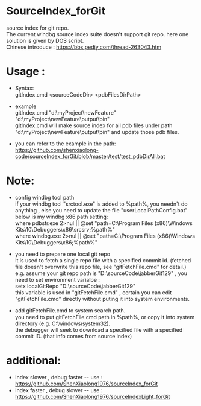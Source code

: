 # SourceIndex_forGit
source index for git repo.  
The current windbg source index suite doesn't support git repo. here one solution is given by DOS script.  
Chinese introduce : https://bbs.pediy.com/thread-263043.htm

# Usage :  
- Syntax:  
  gitIndex.cmd \<sourceCodeDir\> \<pdbFilesDirPath\>  
- example  
  gitIndex.cmd "d:\myProject\newFeature" "d:\myProject\newFeature\output\bin"  
  gitIndex.cmd will make source index for all pdb files under path "d:\myProject\newFeature\output\bin" and update those pdb files.  

- you can refer to the example in the path:  
  https://github.com/shenxiaolong-code/sourceIndex_forGit/blob/master/test/test_pdbDirAll.bat

# Note:  
 - config windbg tool path  
if your windbg tool "srctool.exe" is added to %path%, you needn't do anything , else you need to update the file "userLocalPathConfig.bat"  
below is my windbg x86 path setting:  
where pdbstr.exe 2>nul || @set "path=C:\Program Files (x86)\Windows Kits\10\Debuggers\x86\srcsrv;%path%"  
where windbg.exe 2>nul || @set "path=C:\Program Files (x86)\Windows Kits\10\Debuggers\x86;%path%"  

- you need to prepare one local git repo  
it is used to fetch a single repo file with a specified commit id. (fetched file doesn't overwrite this repo file, see "gitFetchFile.cmd" for detail.)  
e.g.  assume your git repo path is "D:\sourceCode\jabberGit129" , you need to set environment varialbe :  
setx  localGitRepo "D:\sourceCode\jabberGit129"  
this variable is used in "gitFetchFile.cmd" , certain you can edit "gitFetchFile.cmd" directly without puting it into system environments.

- add gitFetchFile.cmd to system search path.  
you need to put gitFetchFile.cmd path in %path%, or copy it into system directory (e.g. C:\windows\system32).  
the debugger will seek to download a specified file with a specified commit ID. (that info comes from source index)

# additional:  
- index slower , debug faster -- use : https://github.com/ShenXiaolong1976/sourceIndex_forGit
- index faster , debug slower -- use : https://github.com/ShenXiaolong1976/sourceIndexLight_forGit
